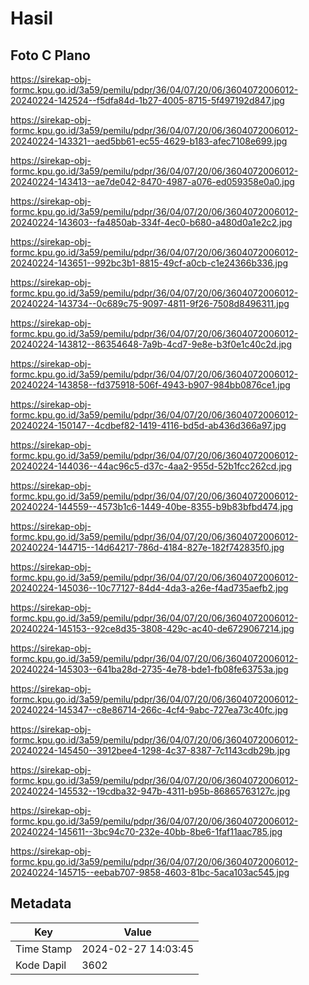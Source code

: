 # Hasil

## Foto C Plano

https://sirekap-obj-formc.kpu.go.id/3a59/pemilu/pdpr/36/04/07/20/06/3604072006012-20240224-142524--f5dfa84d-1b27-4005-8715-5f497192d847.jpg

https://sirekap-obj-formc.kpu.go.id/3a59/pemilu/pdpr/36/04/07/20/06/3604072006012-20240224-143321--aed5bb61-ec55-4629-b183-afec7108e699.jpg

https://sirekap-obj-formc.kpu.go.id/3a59/pemilu/pdpr/36/04/07/20/06/3604072006012-20240224-143413--ae7de042-8470-4987-a076-ed059358e0a0.jpg

https://sirekap-obj-formc.kpu.go.id/3a59/pemilu/pdpr/36/04/07/20/06/3604072006012-20240224-143603--fa4850ab-334f-4ec0-b680-a480d0a1e2c2.jpg

https://sirekap-obj-formc.kpu.go.id/3a59/pemilu/pdpr/36/04/07/20/06/3604072006012-20240224-143651--992bc3b1-8815-49cf-a0cb-c1e24366b336.jpg

https://sirekap-obj-formc.kpu.go.id/3a59/pemilu/pdpr/36/04/07/20/06/3604072006012-20240224-143734--0c689c75-9097-4811-9f26-7508d8496311.jpg

https://sirekap-obj-formc.kpu.go.id/3a59/pemilu/pdpr/36/04/07/20/06/3604072006012-20240224-143812--86354648-7a9b-4cd7-9e8e-b3f0e1c40c2d.jpg

https://sirekap-obj-formc.kpu.go.id/3a59/pemilu/pdpr/36/04/07/20/06/3604072006012-20240224-143858--fd375918-506f-4943-b907-984bb0876ce1.jpg

https://sirekap-obj-formc.kpu.go.id/3a59/pemilu/pdpr/36/04/07/20/06/3604072006012-20240224-150147--4cdbef82-1419-4116-bd5d-ab436d366a97.jpg

https://sirekap-obj-formc.kpu.go.id/3a59/pemilu/pdpr/36/04/07/20/06/3604072006012-20240224-144036--44ac96c5-d37c-4aa2-955d-52b1fcc262cd.jpg

https://sirekap-obj-formc.kpu.go.id/3a59/pemilu/pdpr/36/04/07/20/06/3604072006012-20240224-144559--4573b1c6-1449-40be-8355-b9b83bfbd474.jpg

https://sirekap-obj-formc.kpu.go.id/3a59/pemilu/pdpr/36/04/07/20/06/3604072006012-20240224-144715--14d64217-786d-4184-827e-182f742835f0.jpg

https://sirekap-obj-formc.kpu.go.id/3a59/pemilu/pdpr/36/04/07/20/06/3604072006012-20240224-145036--10c77127-84d4-4da3-a26e-f4ad735aefb2.jpg

https://sirekap-obj-formc.kpu.go.id/3a59/pemilu/pdpr/36/04/07/20/06/3604072006012-20240224-145153--92ce8d35-3808-429c-ac40-de6729067214.jpg

https://sirekap-obj-formc.kpu.go.id/3a59/pemilu/pdpr/36/04/07/20/06/3604072006012-20240224-145303--641ba28d-2735-4e78-bde1-fb08fe63753a.jpg

https://sirekap-obj-formc.kpu.go.id/3a59/pemilu/pdpr/36/04/07/20/06/3604072006012-20240224-145347--c8e86714-266c-4cf4-9abc-727ea73c40fc.jpg

https://sirekap-obj-formc.kpu.go.id/3a59/pemilu/pdpr/36/04/07/20/06/3604072006012-20240224-145450--3912bee4-1298-4c37-8387-7c1143cdb29b.jpg

https://sirekap-obj-formc.kpu.go.id/3a59/pemilu/pdpr/36/04/07/20/06/3604072006012-20240224-145532--19cdba32-947b-4311-b95b-86865763127c.jpg

https://sirekap-obj-formc.kpu.go.id/3a59/pemilu/pdpr/36/04/07/20/06/3604072006012-20240224-145611--3bc94c70-232e-40bb-8be6-1faf11aac785.jpg

https://sirekap-obj-formc.kpu.go.id/3a59/pemilu/pdpr/36/04/07/20/06/3604072006012-20240224-145715--eebab707-9858-4603-81bc-5aca103ac545.jpg


## Metadata

| Key        | Value               |
| ---------- | ------------------- |
| Time Stamp | 2024-02-27 14:03:45 |
| Kode Dapil | 3602                |



